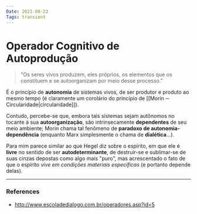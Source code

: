 ```yaml
---
Date: 2021-08-23
Tags: transient
---
```

# Operador Cognitivo de Autoprodução
> "Os seres vivos produzem, eles próprios, os elementos que os constituem e se autoorganizam por meio desse processo."

É o princípio de **autonomia** de sistemas vivos, de ser produtor e produto ao mesmo tempo (é claramente um corolário do princípio de [[Morin ─ Circularidade|circularidade]]). 

Contudo, percebe-se que, embora tais sistemas sejam autônomos no tocante à sua **autoorganização**, são intrinsecamente **dependentes** de seu meio ambiente; Morin chama tal fenômeno de **paradoxo de autonomia-dependência** (enquanto Marx simplesmente o chama de **dialética**...).

Para mim parece similar ao que Hegel diz sobre o espírito, em que ele é **livre** no sentido de ser **autodeterminante**, de destruir-se e sublimar-se de suas cinzas depostas como algo mais "puro", mas acrescentado o fato de que o espírito *vive em condições materiais específicas* (e portanto depende delas). 

---
### References
- http://www.escoladedialogo.com.br/operadores.asp?id=5